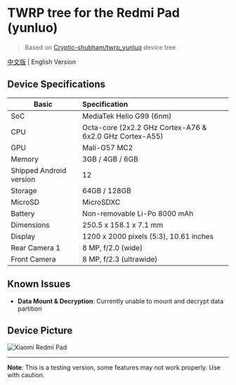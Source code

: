 # TWRP tree for the Redmi Pad (yunluo)

> Based on [Cryptic-shubham/twrp_yunluo](https://github.com/Cryptic-shubham/twrp_yunluo/tree/patch-5) device tree

[中文版](README_zh.md) | English Version

## Device Specifications

| Basic                   | Specification                                               |
| ----------------------- | :---------------------------------------------------------- |
| SoC                     | MediaTek Helio G99 (6nm)                                    |
| CPU                     | Octa-core (2x2.2 GHz Cortex-A76 & 6x2.0 GHz Cortex-A55)     |
| GPU                     | Mali-G57 MC2                                                |
| Memory                  | 3GB / 4GB / 6GB                                             |
| Shipped Android version | 12                                                          |
| Storage                 | 64GB / 128GB                                                |
| MicroSD                 | MicroSDXC                                                   |
| Battery                 | Non-removable Li-Po 8000 mAh                                |
| Dimensions              | 250.5 x 158.1 x 7.1 mm                                      |
| Display                 | 1200 x 2000 pixels (5:3), 10.61 inches                      |
| Rear Camera 1           | 8 MP, f/2.0 (wide)                                          |
| Front Camera            | 8 MP, f/2.3 (ultrawide)                                     |

## Known Issues

- **Data Mount & Decryption**: Currently unable to mount and decrypt data partition

## Device Picture

![Xiaomi Redmi Pad](https://fdn2.gsmarena.com/vv/pics/xiaomi/xiaomi-redmi-pad-01.jpg)

---

**Note**: This is a testing version, some features may not work properly. Use with caution.